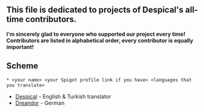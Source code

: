 ## This file is dedicated to projects of Despical's all-time contributors.
**I'm sincerely glad to everyone who supported our project every time!**
**Contributors are listed in alphabetical order, every contributor is equally important!**

## Scheme
`* <your name> <your Spigot profile link if you have> <languages that you translate>`

* [Despical](https://www.spigotmc.org/members/despical.615094/) - English & Turkish translator
* [Dreandor](https://www.spigotmc.org/members/dreandor.643921/) - German
